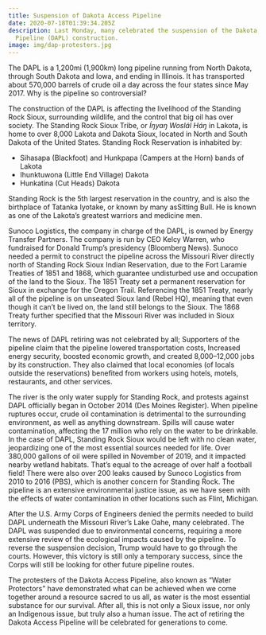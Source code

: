 ```yaml
---
title: Suspension of Dakota Access Pipeline
date: 2020-07-18T01:39:34.205Z
description: Last Monday, many celebrated the suspension of the Dakota Access
  Pipeline (DAPL) construction.
image: img/dap-protesters.jpg
---
```

The DAPL is a 1,200mi (1,900km) long pipeline running from North Dakota, through South Dakota and Iowa, and ending in Illinois. It has transported about 570,000 barrels of crude oil a day across the four states since May 2017. Why is the pipeline so controversial?

The construction of the DAPL is affecting the livelihood of the Standing Rock Sioux, surrounding wildlife, and the control that big oil has over society. The Standing Rock Sioux Tribe, or *Íŋyaŋ Woslál Háŋ* in Lakota, is home to over 8,000 Lakota and Dakota Sioux, located in North and South Dakota of the United States. Standing Rock Reservation is inhabited by:

* Sihasapa (Blackfoot) and Hunkpapa (Campers at the Horn) bands of Lakota
* Ihunktuwona (Little End Village) Dakota
* Hunkatina (Cut Heads) Dakota

Standing Rock is the 5th largest reservation in the country, and is also the birthplace of Tatanka Iyotake, or known by many asSitting Bull. He is known as one of the Lakota’s greatest warriors and medicine men.

Sunoco Logistics, the company in charge of the DAPL, is owned by Energy Transfer Partners. The company is run by CEO Kelcy Warren, who fundraised for Donald Trump’s presidency (Bloomberg News). Sunoco needed a permit to construct the pipeline across the Missouri River directly north of Standing Rock Sioux Indian Reservation, due to the Fort Laramie Treaties of 1851 and 1868, which guarantee undisturbed use and occupation of the land to the Sioux. The 1851 Treaty set a permanent reservation for Sioux in exchange for the Oregon Trail. Referencing the 1851 Treaty, nearly all of the pipeline is on unseated Sioux land (Rebel HQ), meaning that even though it can’t be lived on, the land still belongs to the Sioux. The 1868 Treaty further specified that the Missouri River was included in Sioux territory.

The news of DAPL retiring was not celebrated by all; Supporters of the pipeline claim that the pipeline lowered transportation costs, Increased energy security, boosted economic growth, and created 8,000–12,000 jobs by its construction. They also claimed that local economies (of locals outside the reservations) benefited from workers using hotels, motels, restaurants, and other services.

The river is the only water supply for Standing Rock, and protests against DAPL officially began in October 2014 (Des Moines Register). When pipeline ruptures occur, crude oil contamination is detrimental to the surrounding environment, as well as anything downstream. Spills will cause water contamination, affecting the 17 million who rely on the water to be drinkable. In the case of DAPL, Standing Rock Sioux would be left with no clean water, jeopardizing one of the most essential sources needed for life. Over 380,000 gallons of oil were spilled in November of 2019, and it impacted nearby wetland habitats. That’s equal to the acreage of over half a football field! There were also over 200 leaks caused by Sunoco Logistics from 2010 to 2016 (PBS), which is another concern for Standing Rock. The pipeline is an extensive environmental justice issue, as we have seen with the effects of water contamination in other locations such as Flint, Michigan.

After the U.S. Army Corps of Engineers denied the permits needed to build DAPL underneath the Missouri River’s Lake Oahe, many celebrated. The DAPL was suspended due to environmental concerns, requiring a more extensive review of the ecological impacts caused by the pipeline. To reverse the suspension decision, Trump would have to go through the courts. However, this victory is still only a temporary success, since the Corps will still be looking for other future pipeline routes.

The protesters of the Dakota Access Pipeline, also known as “Water Protectors” have demonstrated what can be achieved when we come together around a resource sacred to us all, as water is the most essential substance for our survival. After all, this is not only a Sioux issue, nor only an Indigenous issue, but truly also a human issue. The act of retiring the Dakota Access Pipeline will be celebrated for generations to come.